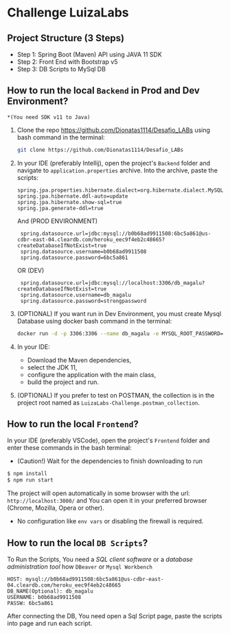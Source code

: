 # Challenge LuizaLabs

## Project Structure (3 Steps)

* Step 1: Spring Boot (Maven) API using JAVA 11 SDK
* Step 2: Front End with Bootstrap v5
* Step 3: DB Scripts to MySql DB


## How to run the local `Backend` in Prod and Dev Environment? 
    *(You need SDK v11 to Java)

1. Clone the repo https://github.com/Dionatas1114/Desafio_LABs using bash command in the terminal:
   ```bash
   git clone https://github.com/Dionatas1114/Desafio_LABs
    ```

2. In your IDE (preferably Intellij), open the project's `Backend` folder and navigate to `application.properties` archive. Into the archive, paste the scripts:
    ```
    spring.jpa.properties.hibernate.dialect=org.hibernate.dialect.MySQL5Dialect
    spring.jpa.hibernate.ddl-auto=update
    spring.jpa.hibernate.show-sql=true
    spring.jpa.generate-ddl=true
    ```

    And (PROD ENVIRONMENT)

        spring.datasource.url=jdbc:mysql://b0b68ad9911508:6bc5a861@us-cdbr-east-04.cleardb.com/heroku_eec9f4eb2c48665?createDatabaseIfNotExist=true
        spring.datasource.username=b0b68ad9911508
        spring.datasource.password=6bc5a861

    OR (DEV)

        spring.datasource.url=jdbc:mysql://localhost:3306/db_magalu?createDatabaseIfNotExist=true
        spring.datasource.username=db_magalu
        spring.datasource.password=strongpassword

3. (OPTIONAL) If you want run in Dev Environment, you must create Mysql Database using docker bash command in the terminal:

    ```bash
    docker run -d -p 3306:3306 --name db_magalu -e MYSQL_ROOT_PASSWORD=strongpassword -e MYSQL_DATABASE=db_magalu -e MYSQL_USER=db_magalu -e MYSQL_PASSWORD=strongpassword mysql
    ```

4. In your IDE: 
    - Download the Maven dependencies, 
    - select the JDK 11, 
    - configure the application with the main class, 
    - build the project and run.

5. (OPTIONAL) If you prefer to test on POSTMAN, the collection is in the project root named as `LuizaLabs-Challenge.postman_collection`.

## How to run the local `Frontend`?

In your IDE (preferably VSCode), open the project's `Frontend` folder and enter these commands in the bash terminal: 
* (Caution!) Wait for the dependencies to finish downloading to run

```bash
$ npm install
$ npm run start
```

The project will open automatically in some browser with the url: `http://localhost:3000/` and You can open it in your preferred browser (Chrome, Mozilla, Opera or other).

* No configuration like `env vars` or disabling the firewall is required.

## How to run the local `DB Scripts`?

To Run the Scripts, You need a *SQL client software* or a *database administration tool* how `DBeaver` or `Mysql Workbench`

    HOST: mysql://b0b68ad9911508:6bc5a861@us-cdbr-east-04.cleardb.com/heroku_eec9f4eb2c48665
    DB_NAME(Optional): db_magalu
    USERNAME: b0b68ad9911508
    PASSW: 6bc5a861

After connecting the DB, You need open a Sql Script page, paste the scripts into page and run each script.
